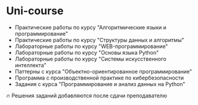 # Uni-course

+ Практические работы по курсу "Алгоритмические языки и программирование"
+ Практические работы по курсу "Структуры данных и алгоритмы"
+ Лабораторные работы по курсу "WEB-программирование"
+ Лабораторные работы по курсу "Основы языка Python"
+ Лабораторные работы по курсу "Системы искусственного интеллекта"
+ Паттерны с курса "Объектно-ориентированное программирование"
+ Программа с производственной практике по кибербезопасности
+ Задания с курса "Программирование и анализ данных на Python"

:fire: Решения заданий добавляются после сдачи преподавателю